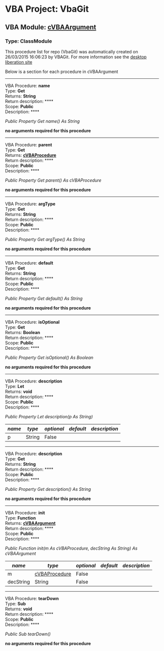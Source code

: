 # VBA Project: **VbaGit**
## VBA Module: **[cVBAArgument](/libraries/cVBAArgument.cls "source is here")**
### Type: ClassModule  

This procedure list for repo (VbaGit) was automatically created on 26/03/2015 16:06:23 by VBAGit.
For more information see the [desktop liberation site](http://ramblings.mcpher.com/Home/excelquirks/drivesdk/gettinggithubready "desktop liberation")

Below is a section for each procedure in cVBAArgument

---
VBA Procedure: **name**  
Type: **Get**  
Returns: **String**  
Return description: ****  
Scope: **Public**  
Description: ****  

*Public Property Get name() As String*  

**no arguments required for this procedure**


---
VBA Procedure: **parent**  
Type: **Get**  
Returns: **[cVBAProcedure](/libraries/cVBAProcedure_cls.md "cVBAProcedure")**  
Return description: ****  
Scope: **Public**  
Description: ****  

*Public Property Get parent() As cVBAProcedure*  

**no arguments required for this procedure**


---
VBA Procedure: **argType**  
Type: **Get**  
Returns: **String**  
Return description: ****  
Scope: **Public**  
Description: ****  

*Public Property Get argType() As String*  

**no arguments required for this procedure**


---
VBA Procedure: **default**  
Type: **Get**  
Returns: **String**  
Return description: ****  
Scope: **Public**  
Description: ****  

*Public Property Get default() As String*  

**no arguments required for this procedure**


---
VBA Procedure: **isOptional**  
Type: **Get**  
Returns: **Boolean**  
Return description: ****  
Scope: **Public**  
Description: ****  

*Public Property Get isOptional() As Boolean*  

**no arguments required for this procedure**


---
VBA Procedure: **description**  
Type: **Let**  
Returns: **void**  
Return description: ****  
Scope: **Public**  
Description: ****  

*Public Property Let description(p As String)*  

*name*|*type*|*optional*|*default*|*description*
---|---|---|---|---
p|String|False||


---
VBA Procedure: **description**  
Type: **Get**  
Returns: **String**  
Return description: ****  
Scope: **Public**  
Description: ****  

*Public Property Get description() As String*  

**no arguments required for this procedure**


---
VBA Procedure: **init**  
Type: **Function**  
Returns: **[cVBAArgument](/libraries/cVBAArgument_cls.md "cVBAArgument")**  
Return description: ****  
Scope: **Public**  
Description: ****  

*Public Function init(m As cVBAProcedure, decString As String) As cVBAArgument*  

*name*|*type*|*optional*|*default*|*description*
---|---|---|---|---
m|[cVBAProcedure](/libraries/cVBAProcedure_cls.md "cVBAProcedure")|False||
decString|String|False||


---
VBA Procedure: **tearDown**  
Type: **Sub**  
Returns: **void**  
Return description: ****  
Scope: **Public**  
Description: ****  

*Public Sub tearDown()*  

**no arguments required for this procedure**
